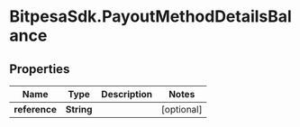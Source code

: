 # BitpesaSdk.PayoutMethodDetailsBalance

## Properties
Name | Type | Description | Notes
------------ | ------------- | ------------- | -------------
**reference** | **String** |  | [optional] 



